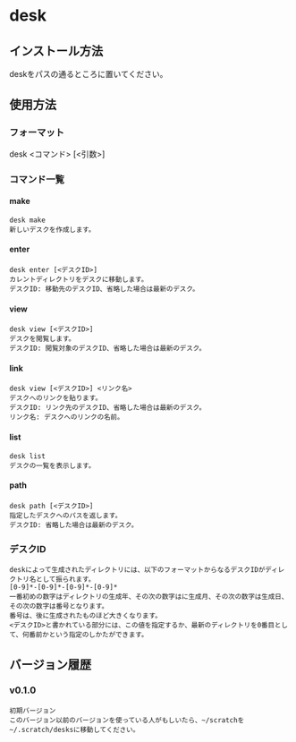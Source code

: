 # desk
## インストール方法
deskをパスの通るところに置いてください。
## 使用方法
### フォーマット
  desk <コマンド> [<引数>]  

### コマンド一覧

#### make
	desk make
	新しいデスクを作成します。  

#### enter
	desk enter [<デスクID>]
	カレントディレクトリをデスクに移動します。  
	デスクID: 移動先のデスクID、省略した場合は最新のデスク。

#### view
	desk view [<デスクID>]
	デスクを閲覧します。  
	デスクID: 閲覧対象のデスクID、省略した場合は最新のデスク。

#### link
	desk view [<デスクID>] <リンク名>
	デスクへのリンクを貼ります。  
	デスクID: リンク先のデスクID、省略した場合は最新のデスク。
	リンク名: デスクへのリンクの名前。

#### list
	desk list
	デスクの一覧を表示します。  

#### path
	desk path [<デスクID>]
	指定したデスクへのパスを返します。
	デスクID: 省略した場合は最新のデスク。

### デスクID
	deskによって生成されたディレクトリには、以下のフォーマットからなるデスクIDがディレクトリ名として振られます。
	[0-9]*-[0-9]*-[0-9]*-[0-9]*
	一番初めの数字はディレクトリの生成年、その次の数字はに生成月、その次の数字は生成日、その次の数字は番号となります。
	番号は、後に生成されたものほど大きくなります。  
	<デスクID>と書かれている部分には、この値を指定するか、最新のディレクトリを0番目として、何番前かという指定のしかたができます。

## バージョン履歴
### v0.1.0
	初期バージョン  
	このバージョン以前のバージョンを使っている人がもしいたら、~/scratchを~/.scratch/desksに移動してください。  
